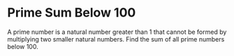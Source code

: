 # Prime Sum Below 100

A prime number is a natural number greater than 1 that cannot be formed by multiplying two smaller natural numbers. Find the sum of all prime numbers below 100.
